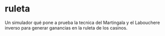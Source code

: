 # ruleta
Un simulador qué pone a prueba la tecnica del Martingala y el Labouchere inverso para generar ganancias en la ruleta de los casinos.
